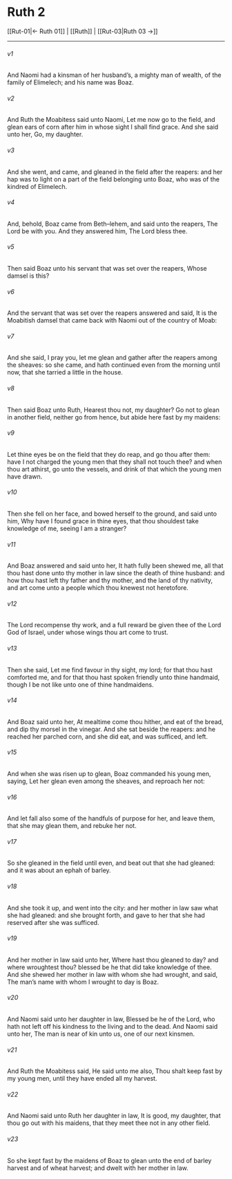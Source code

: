 # Ruth 2

[[Rut-01|← Ruth 01]] | [[Ruth]] | [[Rut-03|Ruth 03 →]]
***

###### v1
And Naomi had a kinsman of her husband’s, a mighty man of wealth, of the family of Elimelech; and his name was Boaz.
###### v2
And Ruth the Moabitess said unto Naomi, Let me now go to the field, and glean ears of corn after him in whose sight I shall find grace. And she said unto her, Go, my daughter.
###### v3
And she went, and came, and gleaned in the field after the reapers: and her hap was to light on a part of the field belonging unto Boaz, who was of the kindred of Elimelech.
###### v4
And, behold, Boaz came from Beth–lehem, and said unto the reapers, The Lord be with you. And they answered him, The Lord bless thee.
###### v5
Then said Boaz unto his servant that was set over the reapers, Whose damsel is this?
###### v6
And the servant that was set over the reapers answered and said, It is the Moabitish damsel that came back with Naomi out of the country of Moab:
###### v7
And she said, I pray you, let me glean and gather after the reapers among the sheaves: so she came, and hath continued even from the morning until now, that she tarried a little in the house.
###### v8
Then said Boaz unto Ruth, Hearest thou not, my daughter? Go not to glean in another field, neither go from hence, but abide here fast by my maidens:
###### v9
Let thine eyes be on the field that they do reap, and go thou after them: have I not charged the young men that they shall not touch thee? and when thou art athirst, go unto the vessels, and drink of that which the young men have drawn.
###### v10
Then she fell on her face, and bowed herself to the ground, and said unto him, Why have I found grace in thine eyes, that thou shouldest take knowledge of me, seeing I am a stranger?
###### v11
And Boaz answered and said unto her, It hath fully been shewed me, all that thou hast done unto thy mother in law since the death of thine husband: and how thou hast left thy father and thy mother, and the land of thy nativity, and art come unto a people which thou knewest not heretofore.
###### v12
The Lord recompense thy work, and a full reward be given thee of the Lord God of Israel, under whose wings thou art come to trust.
###### v13
Then she said, Let me find favour in thy sight, my lord; for that thou hast comforted me, and for that thou hast spoken friendly unto thine handmaid, though I be not like unto one of thine handmaidens.
###### v14
And Boaz said unto her, At mealtime come thou hither, and eat of the bread, and dip thy morsel in the vinegar. And she sat beside the reapers: and he reached her parched corn, and she did eat, and was sufficed, and left.
###### v15
And when she was risen up to glean, Boaz commanded his young men, saying, Let her glean even among the sheaves, and reproach her not:
###### v16
And let fall also some of the handfuls of purpose for her, and leave them, that she may glean them, and rebuke her not.
###### v17
So she gleaned in the field until even, and beat out that she had gleaned: and it was about an ephah of barley.
###### v18
And she took it up, and went into the city: and her mother in law saw what she had gleaned: and she brought forth, and gave to her that she had reserved after she was sufficed.
###### v19
And her mother in law said unto her, Where hast thou gleaned to day? and where wroughtest thou? blessed be he that did take knowledge of thee. And she shewed her mother in law with whom she had wrought, and said, The man’s name with whom I wrought to day is Boaz.
###### v20
And Naomi said unto her daughter in law, Blessed be he of the Lord, who hath not left off his kindness to the living and to the dead. And Naomi said unto her, The man is near of kin unto us, one of our next kinsmen.
###### v21
And Ruth the Moabitess said, He said unto me also, Thou shalt keep fast by my young men, until they have ended all my harvest.
###### v22
And Naomi said unto Ruth her daughter in law, It is good, my daughter, that thou go out with his maidens, that they meet thee not in any other field.
###### v23
So she kept fast by the maidens of Boaz to glean unto the end of barley harvest and of wheat harvest; and dwelt with her mother in law. 
